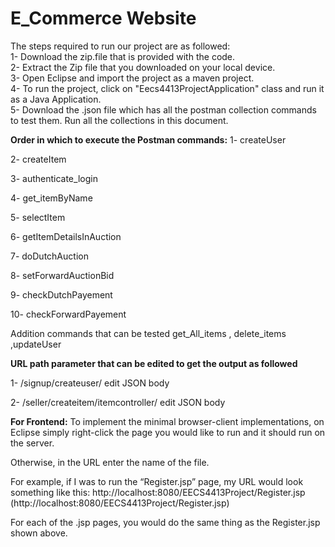 
# E_Commerce Website 
The steps required to run our project are as followed:<br>
1- Download the zip.file that is provided with the code.<br>
2- Extract the Zip file that you downloaded on your local device. <br>
3- Open Eclipse and import the project as a maven project. <br>
4- To run the project, click on "Eecs4413ProjectApplication" class and run it as a Java Application. <br>
5- Download the .json file which has all the postman collection commands to test them. Run all the collections in this document. <br>

**Order in which to execute the Postman commands:**
1- createUser

2- createItem

3- authenticate_login

4- get_itemByName

5- selectItem

6- getItemDetailsInAuction

7- doDutchAuction 

8- setForwardAuctionBid

9- checkDutchPayement 

10- checkForwardPayement 


Addition commands that can be tested
get_All_items , delete_items ,updateUser

**URL path parameter that can be edited to get the output as followed**

1- /signup/createuser/  edit JSON body

2- /seller/createitem/itemcontroller/    edit JSON body





**For Frontend:**
To implement the minimal browser-client implementations, on Eclipse simply right-click the page you would like to run and it should run on the server.

Otherwise, in the URL enter the name of the file. 

For example, if I was to run the “Register.jsp” page, my URL would look something like this: http://localhost:8080/EECS4413Project/Register.jsp (http://localhost:8080/EECS4413Project/Register.jsp) 

For each of the .jsp pages, you would do the same thing as the Register.jsp shown above.
